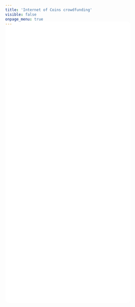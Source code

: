 ```yaml
---
title: 'Internet of Coins crowdfunding'
visible: false
onpage_menu: true
---
```


<iframe src="/form/farm.php?lang=cn&refresh=1" frameborder="0" style="width: 80%; height: 900px; border: 0px solid #CCC; border-radius: 12px; margin-top: -2em;">You need a frames capable browser to access this form.</iframe>
<br><br>
